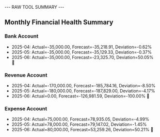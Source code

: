 --- RAW TOOL SUMMARY ---
## Monthly Financial Health Summary

### Bank Account
- 2025-04: Actual=-35,000.00, Forecast=-35,218.91, Deviation=-0.62%
- 2025-05: Actual=-35,000.00, Forecast=-35,129.33, Deviation=-0.37%
- 2025-06: Actual=-35,000.00, Forecast=-23,325.70, Deviation=50.05% 🚨

### Revenue Account
- 2025-04: Actual=-170,000.00, Forecast=-185,784.16, Deviation=-8.50%
- 2025-05: Actual=-180,000.00, Forecast=-187,829.00, Deviation=-4.17%
- 2025-06: Actual=0.00, Forecast=-126,981.59, Deviation=-100.00% 🚨

### Expense Account
- 2025-04: Actual=75,000.00, Forecast=78,935.05, Deviation=-4.99%
- 2025-05: Actual=78,000.00, Forecast=79,147.02, Deviation=-1.45%
- 2025-06: Actual=80,000.00, Forecast=53,259.26, Deviation=50.21% 🚨
